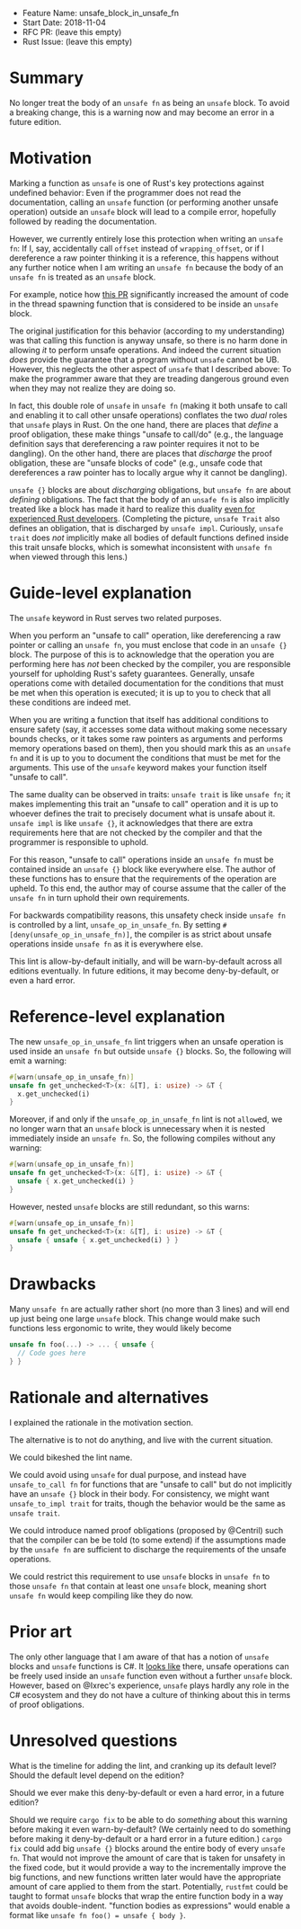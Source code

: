 - Feature Name: unsafe_block_in_unsafe_fn
- Start Date: 2018-11-04
- RFC PR: (leave this empty)
- Rust Issue: (leave this empty)

# Summary
[summary]: #summary

No longer treat the body of an `unsafe fn` as being an `unsafe` block.  To avoid
a breaking change, this is a warning now and may become an error in a future
edition.

# Motivation
[motivation]: #motivation

Marking a function as `unsafe` is one of Rust's key protections against
undefined behavior: Even if the programmer does not read the documentation,
calling an `unsafe` function (or performing another unsafe operation) outside an
`unsafe` block will lead to a compile error, hopefully followed by reading the
documentation.

However, we currently entirely lose this protection when writing an `unsafe fn`:
If I, say, accidentally call `offset` instead of `wrapping_offset`, or if I
dereference a raw pointer thinking it is a reference, this happens without any
further notice when I am writing an `unsafe fn` because the body of an `unsafe
fn` is treated as an `unsafe` block.

For example, notice how
[this PR](https://github.com/rust-lang/rust/pull/55043/files) significantly
increased the amount of code in the thread spawning function that is considered
to be inside an `unsafe` block.

The original justification for this behavior (according to my understanding) was
that calling this function is anyway unsafe, so there is no harm done in
allowing *it* to perform unsafe operations.  And indeed the current situation
*does* provide the guarantee that a program without `unsafe` cannot be UB.
However, this neglects the other aspect of `unsafe` that I described above: To
make the programmer aware that they are treading dangerous ground even when they
may not realize they are doing so.

In fact, this double role of `unsafe` in `unsafe fn` (making it both unsafe to
call and enabling it to call other unsafe operations) conflates the two *dual*
roles that `unsafe` plays in Rust.  On the one hand, there are places that
*define* a proof obligation, these make things "unsafe to call/do" (e.g., the
language definition says that dereferencing a raw pointer requires it not to be
dangling).  On the other hand, there are places that *discharge* the proof
obligation, these are "unsafe blocks of code" (e.g., unsafe code that
dereferences a raw pointer has to locally argue why it cannot be dangling).

`unsafe {}` blocks are about *discharging* obligations, but `unsafe fn` are
about *defining* obligations.  The fact that the body of an `unsafe fn` is also
implicitly treated like a block has made it hard to realize this duality
[even for experienced Rust developers][unsafe-dual].  (Completing the picture,
`unsafe Trait` also defines an obligation, that is discharged by `unsafe impl`.
Curiously, `unsafe trait` does *not* implicitly make all bodies of default
functions defined inside this trait unsafe blocks, which is somewhat
inconsistent with `unsafe fn` when viewed through this lens.)

[unsafe-dual]: https://github.com/rust-lang/rfcs/pull/2585#issuecomment-577852430

# Guide-level explanation
[guide-level-explanation]: #guide-level-explanation

The `unsafe` keyword in Rust serves two related purposes.

When you perform an "unsafe to call" operation, like dereferencing a raw pointer
or calling an `unsafe fn`, you must enclose that code in an `unsafe {}` block.
The purpose of this is to acknowledge that the operation you are performing here
has *not* been checked by the compiler, you are responsible yourself for
upholding Rust's safety guarantees.  Generally, unsafe operations come with
detailed documentation for the conditions that must be met when this operation
is executed; it is up to you to check that all these conditions are indeed met.

When you are writing a function that itself has additional conditions to ensure
safety (say, it accesses some data without making some necessary bounds checks,
or it takes some raw pointers as arguments and performs memory operations based
on them), then you should mark this as an `unsafe fn` and it is up to you to
document the conditions that must be met for the arguments.  This use of the
`unsafe` keyword makes your function itself "unsafe to call".

The same duality can be observed in traits: `unsafe trait` is like `unsafe fn`;
it makes implementing this trait an "unsafe to call" operation and it is up to
whoever defines the trait to precisely document what is unsafe about it.
`unsafe impl` is like `unsafe {}`, it acknowledges that there are extra
requirements here that are not checked by the compiler and that the programmer
is responsible to uphold.

For this reason, "unsafe to call" operations inside an `unsafe fn` must be
contained inside an `unsafe {}` block like everywhere else.  The author of these
functions has to ensure that the requirements of the operation are upheld.  To
this end, the author may of course assume that the caller of the `unsafe fn` in
turn uphold their own requirements.

For backwards compatibility reasons, this unsafety check inside `unsafe fn` is
controlled by a lint, `unsafe_op_in_unsafe_fn`.  By setting
`#[deny(unsafe_op_in_unsafe_fn)]`, the compiler is as strict about unsafe
operations inside `unsafe fn` as it is everywhere else.

This lint is allow-by-default initially, and will be warn-by-default across all
editions eventually.  In future editions, it may become deny-by-default, or even
a hard error.

# Reference-level explanation
[reference-level-explanation]: #reference-level-explanation

The new `unsafe_op_in_unsafe_fn` lint triggers when an unsafe operation is used
inside an `unsafe fn` but outside `unsafe {}` blocks.  So, the following will
emit a warning:

```rust
#[warn(unsafe_op_in_unsafe_fn)]
unsafe fn get_unchecked<T>(x: &[T], i: usize) -> &T {
  x.get_unchecked(i)
}
```

Moreover, if and only if the `unsafe_op_in_unsafe_fn` lint is not `allow`ed, we
no longer warn that an `unsafe` block is unnecessary when it is nested
immediately inside an `unsafe fn`.  So, the following compiles without any
warning:

```rust
#[warn(unsafe_op_in_unsafe_fn)]
unsafe fn get_unchecked<T>(x: &[T], i: usize) -> &T {
  unsafe { x.get_unchecked(i) }
}
```

However, nested `unsafe` blocks are still redundant, so this warns:

```rust
#[warn(unsafe_op_in_unsafe_fn)]
unsafe fn get_unchecked<T>(x: &[T], i: usize) -> &T {
  unsafe { unsafe { x.get_unchecked(i) } }
}
```

# Drawbacks
[drawbacks]: #drawbacks

Many `unsafe fn` are actually rather short (no more than 3 lines) and will end
up just being one large `unsafe` block.  This change would make such functions
less ergonomic to write, they would likely become

```rust
unsafe fn foo(...) -> ... { unsafe {
  // Code goes here
} }
```

# Rationale and alternatives
[rationale-and-alternatives]: #rationale-and-alternatives

I explained the rationale in the motivation section.

The alternative is to not do anything, and live with the current situation.

We could bikeshed the lint name.

We could avoid using `unsafe` for dual purpose, and instead have `unsafe_to_call
fn` for functions that are "unsafe to call" but do not implicitly have an
`unsafe {}` block in their body.  For consistency, we might want `unsafe_to_impl
trait` for traits, though the behavior would be the same as `unsafe trait`.

We could introduce named proof obligations (proposed by @Centril) such that the
compiler can be be told (to some extend) if the assumptions made by the `unsafe
fn` are sufficient to discharge the requirements of the unsafe operations.

We could restrict this requirement to use `unsafe` blocks in `unsafe fn` to
those `unsafe fn` that contain at least one `unsafe` block, meaning short
`unsafe fn` would keep compiling like they do now.

# Prior art
[prior-art]: #prior-art

The only other language that I am aware of that has a notion of `unsafe` blocks
and `unsafe` functions is C#.  It
[looks like](https://docs.microsoft.com/en-us/dotnet/csharp/language-reference/keywords/unsafe)
there, unsafe operations can be freely used inside an `unsafe` function even
without a further `unsafe` block.  However, based on @Ixrec's experience,
`unsafe` plays hardly any role in the C# ecosystem and they do not have a
culture of thinking about this in terms of proof obligations.

# Unresolved questions
[unresolved-questions]: #unresolved-questions

What is the timeline for adding the lint, and cranking up its default level?
Should the default level depend on the edition?

Should we ever make this deny-by-default or even a hard error, in a future
edition?

Should we require `cargo fix` to be able to do *something* about this warning
before making it even warn-by-default?  (We certainly need to do something
before making it deny-by-default or a hard error in a future edition.)  `cargo
fix` could add big `unsafe {}` blocks around the entire body of every `unsafe
fn`.  That would not improve the amount of care that is taken for unsafety in
the fixed code, but it would provide a way to the incrementally improve the big
functions, and new functions written later would have the appropriate amount of
care applied to them from the start.  Potentially, `rustfmt` could be taught to
format `unsafe` blocks that wrap the entire function body in a way that avoids
double-indent.  "function bodies as expressions" would enable a format like
`unsafe fn foo() = unsafe { body }`.
